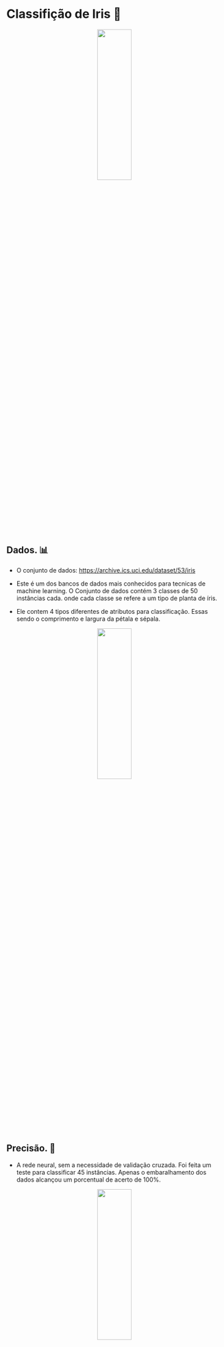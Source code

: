 # Classifição de Iris 💐

<p align='center'>
<img src='https://github.com/ViniciusSilveiraCampos/Classifica-o-de-Iris-/assets/108243297/d3fed632-cc37-42da-853a-e8ca47842a5c' width=40% height=30%>

## Dados. 📊
- O conjunto de dados: https://archive.ics.uci.edu/dataset/53/iris
  
- Este é um dos bancos de dados mais conhecidos para tecnicas de machine learning. O Conjunto de dados contém 3 classes de 50 instâncias cada. onde cada classe se refere a um tipo de planta de íris.
- Ele contem 4 tipos diferentes de atributos para classificação. Essas sendo o comprimento e largura da pétala e sépala. 

<p align='center'>
<img src='https://github.com/ViniciusSilveiraCampos/Classifica-o-de-Iris-/assets/108243297/88c6914c-f55c-4c30-9fb3-cd65173c8c79' width=40% height=30%>


## Precisão. 🎯
- A rede neural, sem a necessidade de validação cruzada. Foi feita um teste para classificar 45 instâncias. Apenas o embaralhamento dos dados alcançou um porcentual de acerto de 100%.

<p align='center'>
<img src= 'https://github.com/ViniciusSilveiraCampos/Classifica-o-de-Iris-/assets/108243297/82ed8d38-eb55-489a-9ce2-c06cee92d639'  width=40% height=30%>
